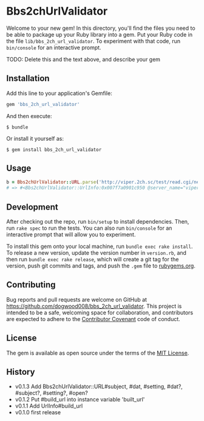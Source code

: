 # Bbs2chUrlValidator

Welcome to your new gem! In this directory, you'll find the files you need to be able to package up your Ruby library into a gem. Put your Ruby code in the file `lib/bbs_2ch_url_validator`. To experiment with that code, run `bin/console` for an interactive prompt.

TODO: Delete this and the text above, and describe your gem

## Installation

Add this line to your application's Gemfile:

```ruby
gem 'bbs_2ch_url_validator'
```

And then execute:

    $ bundle

Or install it yourself as:

    $ gem install bbs_2ch_url_validator

## Usage

```ruby
b = Bbs2chUrlValidator::URL.parse('http://viper.2ch.sc/test/read.cgi/news4vip/9990000001/')
# => #<Bbs2chUrlValidator::UrlInfo:0x007f7a0901c950 @server_name="viper", @is_open=false, @tld="sc", @board_name="news4vip", @thread_key="9990000001", @is_dat=false, @is_subject=false, @is_setting=false, @built_url="http://viper.2ch.sc/test/read.cgi/news4vip/9990000001/">
```


## Development

After checking out the repo, run `bin/setup` to install dependencies. Then, run `rake spec` to run the tests. You can also run `bin/console` for an interactive prompt that will allow you to experiment.

To install this gem onto your local machine, run `bundle exec rake install`. To release a new version, update the version number in `version.rb`, and then run `bundle exec rake release`, which will create a git tag for the version, push git commits and tags, and push the `.gem` file to [rubygems.org](https://rubygems.org).

## Contributing

Bug reports and pull requests are welcome on GitHub at https://github.com/dogwood008/bbs_2ch_url_validator. This project is intended to be a safe, welcoming space for collaboration, and contributors are expected to adhere to the [Contributor Covenant](http://contributor-covenant.org) code of conduct.


## License

The gem is available as open source under the terms of the [MIT License](http://opensource.org/licenses/MIT).

## History

- v0.1.3 Add Bbs2chUrlValidator::URL#subject, #dat, #setting, #dat?, #subject?, #setting?, #open?
- v0.1.2 Put #build_url into instance variable 'built_url'
- v0.1.1 Add UrlInfo#build_url
- v0.1.0 first release
